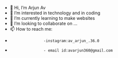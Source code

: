 - 👋 Hi, I’m Arjun Av
- 👀 I’m interested in technology and in coding
- 🌱 I’m currently learning to make websites
- 💞️ I’m looking to collaborate on ...
- 📫 How to reach me:
-                    -instagram:av_arjun_.36.0
-                    - email id:avarjun360@gmail.com

<!---
HankuSan/HankuSan is a ✨ special ✨ repository because its `README.md` (this file) appears on your GitHub profile.
You can click the Preview link to take a look at your changes.
--->
